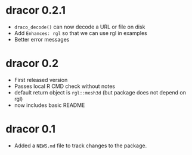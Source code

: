 # dracor 0.2.1

* `draco_decode()` can now decode a URL or file on disk
* Add `Enhances: rgl` so that we can use rgl in examples
* Better error messages

# dracor 0.2

* First released version
* Passes local R CMD check without notes
* default return object is `rgl::mesh3d` (but package does not depend on rgl)
* now includes basic README

# dracor 0.1

* Added a `NEWS.md` file to track changes to the package.
